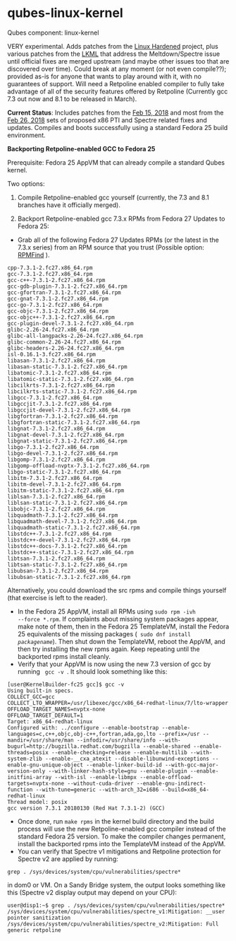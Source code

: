 # qubes-linux-kernel
Qubes component: linux-kernel

VERY experimental. Adds patches from the [Linux Hardened](https://github.com/copperhead/linux-hardened) project, plus various patches from the [LKML](https://patchwork.kernel.org/project/LKML/list/) that address the Meltdown/Spectre issue until official fixes are merged upstream (and maybe other issues too that are discovered over time). Could break at any moment (or not even compile??); provided as-is for anyone that wants to play around with it, with no guarantees of support. Will need a Retpoline enabled compiler to fully take advantage of all of the security features offered by Retpoline (Currently gcc 7.3 out now and 8.1 to be released in March).

**Current Status**:  Includes patches from the [Feb 15, 2018](http://lkml.iu.edu/hypermail/linux/kernel/1802.1/05645.html) and most from the [Feb 26, 2018](http://lkml.iu.edu/hypermail/linux/kernel/1802.3/00976.html) sets of proposed x86 PTI and Spectre related fixes and updates. Compiles and boots successfully using a standard Fedora 25 build environment.

**Backporting Retpoline-enabled GCC to Fedora 25**

Prerequisite: Fedora 25 AppVM that can already compile a standard Qubes kernel.

Two options:

1) Compile Retpoline-enabled gcc yourself (currently, the 7.3 and 8.1 branches have it officially merged).

2) Backport Retpoline-enabled gcc 7.3.x RPMs from Fedora 27 Updates to Fedora 25:

- Grab all of the following Fedora 27 Updates RPMs (or the latest in the 7.3.x series) from an RPM source that you trust (Possible option: [RPMFind](https://www.rpmfind.net/linux/rpm2html/) ).
```
cpp-7.3.1-2.fc27.x86_64.rpm
gcc-7.3.1-2.fc27.x86_64.rpm
gcc-c++-7.3.1-2.fc27.x86_64.rpm
gcc-gdb-plugin-7.3.1-2.fc27.x86_64.rpm
gcc-gfortran-7.3.1-2.fc27.x86_64.rpm
gcc-gnat-7.3.1-2.fc27.x86_64.rpm
gcc-go-7.3.1-2.fc27.x86_64.rpm
gcc-objc-7.3.1-2.fc27.x86_64.rpm
gcc-objc++-7.3.1-2.fc27.x86_64.rpm
gcc-plugin-devel-7.3.1-2.fc27.x86_64.rpm
glibc-2.26-24.fc27.x86_64.rpm
glibc-all-langpacks-2.26-24.fc27.x86_64.rpm
glibc-common-2.26-24.fc27.x86_64.rpm
glibc-headers-2.26-24.fc27.x86_64.rpm
isl-0.16.1-3.fc27.x86_64.rpm
libasan-7.3.1-2.fc27.x86_64.rpm
libasan-static-7.3.1-2.fc27.x86_64.rpm
libatomic-7.3.1-2.fc27.x86_64.rpm
libatomic-static-7.3.1-2.fc27.x86_64.rpm
libcilkrts-7.3.1-2.fc27.x86_64.rpm
libcilkrts-static-7.3.1-2.fc27.x86_64.rpm
libgcc-7.3.1-2.fc27.x86_64.rpm
libgccjit-7.3.1-2.fc27.x86_64.rpm
libgccjit-devel-7.3.1-2.fc27.x86_64.rpm
libgfortran-7.3.1-2.fc27.x86_64.rpm
libgfortran-static-7.3.1-2.fc27.x86_64.rpm
libgnat-7.3.1-2.fc27.x86_64.rpm
libgnat-devel-7.3.1-2.fc27.x86_64.rpm
libgnat-static-7.3.1-2.fc27.x86_64.rpm
libgo-7.3.1-2.fc27.x86_64.rpm
libgo-devel-7.3.1-2.fc27.x86_64.rpm
libgomp-7.3.1-2.fc27.x86_64.rpm
libgomp-offload-nvptx-7.3.1-2.fc27.x86_64.rpm
libgo-static-7.3.1-2.fc27.x86_64.rpm
libitm-7.3.1-2.fc27.x86_64.rpm
libitm-devel-7.3.1-2.fc27.x86_64.rpm
libitm-static-7.3.1-2.fc27.x86_64.rpm
liblsan-7.3.1-2.fc27.x86_64.rpm
liblsan-static-7.3.1-2.fc27.x86_64.rpm
libobjc-7.3.1-2.fc27.x86_64.rpm
libquadmath-7.3.1-2.fc27.x86_64.rpm
libquadmath-devel-7.3.1-2.fc27.x86_64.rpm
libquadmath-static-7.3.1-2.fc27.x86_64.rpm
libstdc++-7.3.1-2.fc27.x86_64.rpm
libstdc++-devel-7.3.1-2.fc27.x86_64.rpm
libstdc++-docs-7.3.1-2.fc27.x86_64.rpm
libstdc++-static-7.3.1-2.fc27.x86_64.rpm
libtsan-7.3.1-2.fc27.x86_64.rpm
libtsan-static-7.3.1-2.fc27.x86_64.rpm
libubsan-7.3.1-2.fc27.x86_64.rpm
libubsan-static-7.3.1-2.fc27.x86_64.rpm

```
Alternatively, you could download the src rpms and compile things yourself (that exercise is left to the reader).
- In the Fedora 25 AppVM, install all RPMs using <code>sudo rpm -ivh --force *.rpm</code>. If complaints about missing system packages appear, make note of them, then in the Fedora 25 TemplateVM, install the Fedora 25 equivalents of the missing packages (<code> sudo dnf install *packagename*</code>). Then shut down the TemplateVM, reboot the AppVM, and then try installing the new rpms again. Keep repeating until the backported rpms install cleanly.
- Verify that your AppVM is now using the new 7.3 version of gcc by running <code> gcc -v </code>. It should look something like this:
```
[user@KernelBuilder-fc25 gcc]$ gcc -v
Using built-in specs.
COLLECT_GCC=gcc
COLLECT_LTO_WRAPPER=/usr/libexec/gcc/x86_64-redhat-linux/7/lto-wrapper
OFFLOAD_TARGET_NAMES=nvptx-none
OFFLOAD_TARGET_DEFAULT=1
Target: x86_64-redhat-linux
Configured with: ../configure --enable-bootstrap --enable-languages=c,c++,objc,obj-c++,fortran,ada,go,lto --prefix=/usr --mandir=/usr/share/man --infodir=/usr/share/info --with-bugurl=http://bugzilla.redhat.com/bugzilla --enable-shared --enable-threads=posix --enable-checking=release --enable-multilib --with-system-zlib --enable-__cxa_atexit --disable-libunwind-exceptions --enable-gnu-unique-object --enable-linker-build-id --with-gcc-major-version-only --with-linker-hash-style=gnu --enable-plugin --enable-initfini-array --with-isl --enable-libmpx --enable-offload-targets=nvptx-none --without-cuda-driver --enable-gnu-indirect-function --with-tune=generic --with-arch_32=i686 --build=x86_64-redhat-linux
Thread model: posix
gcc version 7.3.1 20180130 (Red Hat 7.3.1-2) (GCC) 
```
- Once done, run <code>make rpms</code> in the kernel build directory and the build process will use the new Retpoline-enabled gcc compiler instead of the standard Fedora 25 version. To make the compiler changes permanent, install the backported rpms into the TemplateVM instead of the AppVM.
- You can verify that Spectre v1 mitigations and Retpoline protection for Spectre v2 are applied by running:
```
grep . /sys/devices/system/cpu/vulnerabilities/spectre*
```
in dom0 or VM. On a Sandy Bridge system, the output looks something like this (Spectre v2 display output may depend on your CPU):
```
user@disp1:~$ grep . /sys/devices/system/cpu/vulnerabilities/spectre*
/sys/devices/system/cpu/vulnerabilities/spectre_v1:Mitigation: __user pointer sanitization
/sys/devices/system/cpu/vulnerabilities/spectre_v2:Mitigation: Full generic retpoline

```
